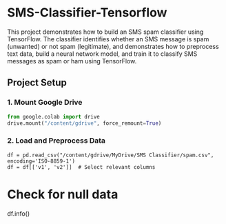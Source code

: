 # SMS-Classifier-Tensorflow

This project demonstrates how to build an SMS spam classifier using TensorFlow. The classifier identifies whether an SMS message is spam (unwanted) or not spam (legitimate), and demonstrates how to preprocess text data, build a neural network model, and train it to classify SMS messages as spam or ham using TensorFlow.

## Project Setup

### 1. Mount Google Drive

```python
from google.colab import drive
drive.mount("/content/gdrive", force_remount=True)
```
### 2. Load and Preprocess Data
```import pandas as pd
df = pd.read_csv("/content/gdrive/MyDrive/SMS Classifier/spam.csv", encoding='ISO-8859-1')
df = df[['v1', 'v2']]  # Select relevant columns
```
# Check for null data
df.info()
